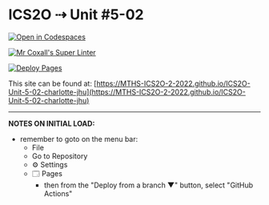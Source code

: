 # ICS2O ⇢ Unit #5-02

[![Open in Codespaces](https://classroom.github.com/assets/launch-codespace-7f7980b617ed060a017424585567c406b6ee15c891e84e1186181d67ecf80aa0.svg)](https://classroom.github.com/open-in-codespaces?assignment_repo_id=11010240)

[![Mr Coxall's Super Linter](https://github.com/MTHS-ICS2O-2-2022/ICS2O-Unit-5-02-charlotte-jhu/workflows/Mr%20Coxall's%20Super%20Linter/badge.svg)](https://github.com/MTHS-ICS2O-2-2022/ICS2O-Unit-5-02-charlotte-jhu/actions)

[![Deploy Pages](https://github.com/MTHS-ICS2O-2-2022/ICS2O-Unit-5-02-charlotte-jhu/workflows/Deploy%20Pages/badge.svg)](https://github.com/MTHS-ICS2O-2-2022/ICS2O-Unit-5-02-charlotte-jhu/actions)

This site can be found at: [https://MTHS-ICS2O-2-2022.github.io/ICS2O-Unit-5-02-charlotte-jhu](https://MTHS-ICS2O-2-2022.github.io/ICS2O-Unit-5-02-charlotte-jhu)

---

**NOTES ON INITIAL LOAD:**
- remember to goto on the menu bar:
  - File
  - Go to Repository
  - ⚙ Settings
  - 🗔 Pages
    - then from the "Deploy from a branch ▼" button, select "GitHub Actions"
